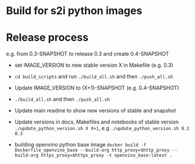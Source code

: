 # Build for s2i python images

# Release process

e.g. from 0.3-SNAPSHOT to release 0.3 and create 0.4-SNAPSHOT

 * set IMAGE_VERSION to new stable version X in Makefile (e.g. 0.3)
  * ```cd build_scripts``` and run ```./build_all.sh``` and then ```./push_all.sh```
 * Update IMAGE_VERSION to (X+1)-SNAPSHOT (e.g. 0.4-SNAPSHOT)
  * ```./build_all.sh``` and then ```./push_all.sh```
 * Update main readme to show new versions of stable and snapshot
 * Update versions in docs, Makefiles and notebooks of stable version
    ``` ./update_python_version.sh X X+1```, e.g ```./update_python_version.sh 0.2 0.3```


 * building openvino python base image
```docker build -f Dockerfile_openvino_base --build-arg http_proxy=$http_proxy --build-arg https_proxy=$https_proxy -t openvino_base:latest . ```



